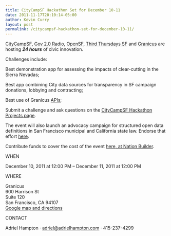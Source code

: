 ```yaml
---
title: CityCampSF Hackathon Set for December 10-11
date: 2011-11-17T20:10:14-05:00
author: Kevin Curry
layout: post
permalink: /citycampsf-hackathon-set-for-december-10-11/
---
```


<a title="CCSF home" href="http://citycampsf.govfresh.com/" target="_blank">CityCampSF</a>, <a title="G2R home" href="http://www.gov20radio.com/" target="_blank">Gov 2.0 Radio</a>, <a title="OpenSF home" href="http://opensf.wordpress.com/" target="_blank">OpenSF</a>, <a title="TTSF home" href="https://www.facebook.com/ThirdThursdaysSF" target="_blank">Third Thursdays SF</a> and <a title="Granicus home" href="http://www.granicus.com/Streaming-Media-Government.aspx" target="_blank">Granicus</a> are hosting <strong><em>24 hours</em></strong> of civic innovation.

Challenges include:

Best demonstration app for assessing the impacts of clear-cutting in the Sierra Nevadas;

Best app combining City data sources for transparency in SF campaign donations, lobbying and contracting;

Best use of Granicus <a title="Granicus Developer Site" href="http://www.granicus.com/Support/Developers.aspx" target="_blank">APIs</a>;

Submit a challenge and ask questions on the <a href="http://www.wiredtoshare.com/citycampsf_hackathon_projects" target="_blank">CityCampSF Hackathon Projects page</a>.

The event will also launch an advocacy campaign for structured open data definitions in San Francisco municipal and California state law. Endorse that effort <a href="http://www.wiredtoshare.com/structured_open_data_campaign" target="_blank">here</a>.

Contribute funds to cover the cost of the event <a title="National Builder Fundraising Site" href="https://adriel.nationbuilder.com/donate" target="_blank">here, at Nation Builder</a>.

WHEN

December 10, 2011 at 12:00 PM &#8211; December 11, 2011 at 12:00 PM

WHERE

Granicus<br /> 600 Harrison St<br /> Suite 120<br /> San Francisco, CA 94107<br /> <a href="http://maps.google.com/maps?q=600+Harrison+St%2C+San+Francisco%2C+CA+94107">Google map and directions</a>

CONTACT

Adriel Hampton · <a title="" href="mailto:adriel@adrielhampton.com">adriel@adrielhampton.com</a> · 415-237-4299
